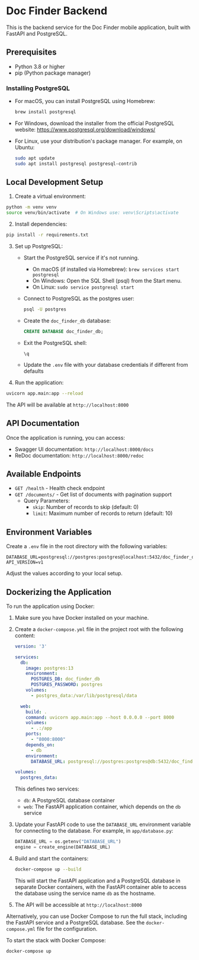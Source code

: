 # Doc Finder Backend

This is the backend service for the Doc Finder mobile application, built with FastAPI and PostgreSQL.

## Prerequisites

- Python 3.8 or higher
- pip (Python package manager)

### Installing PostgreSQL

- For macOS, you can install PostgreSQL using Homebrew:
  ```bash
  brew install postgresql
  ```

- For Windows, download the installer from the official PostgreSQL website: https://www.postgresql.org/download/windows/

- For Linux, use your distribution's package manager. For example, on Ubuntu:
  ```bash
  sudo apt update
  sudo apt install postgresql postgresql-contrib
  ```

## Local Development Setup

1. Create a virtual environment:
```bash
python -m venv venv
source venv/bin/activate  # On Windows use: venv\Scripts\activate
```

2. Install dependencies:
```bash
pip install -r requirements.txt
```

3. Set up PostgreSQL:
   
   - Start the PostgreSQL service if it's not running. 
     - On macOS (if installed via Homebrew): `brew services start postgresql`
     - On Windows: Open the SQL Shell (psql) from the Start menu.
     - On Linux: `sudo service postgresql start`

   - Connect to PostgreSQL as the postgres user:
     ```bash
     psql -U postgres
     ```
   
   - Create the `doc_finder_db` database:
     ```sql
     CREATE DATABASE doc_finder_db;
     ```
   
   - Exit the PostgreSQL shell:
     ```
     \q
     ```

   - Update the `.env` file with your database credentials if different from defaults

4. Run the application:
```bash
uvicorn app.main:app --reload
```

The API will be available at `http://localhost:8000`

## API Documentation

Once the application is running, you can access:
- Swagger UI documentation: `http://localhost:8000/docs`
- ReDoc documentation: `http://localhost:8000/redoc`

## Available Endpoints

- `GET /health` - Health check endpoint
- `GET /documents/` - Get list of documents with pagination support
  - Query Parameters:
    - `skip`: Number of records to skip (default: 0)
    - `limit`: Maximum number of records to return (default: 10)

## Environment Variables

Create a `.env` file in the root directory with the following variables:
```
DATABASE_URL=postgresql://postgres:postgres@localhost:5432/doc_finder_db
API_VERSION=v1
```

Adjust the values according to your local setup.

## Dockerizing the Application

To run the application using Docker:

1. Make sure you have Docker installed on your machine.

2. Create a `docker-compose.yml` file in the project root with the following content:

   ```yaml
   version: '3'
   
   services:
     db:
       image: postgres:13
       environment:
         POSTGRES_DB: doc_finder_db
         POSTGRES_PASSWORD: postgres
       volumes:
         - postgres_data:/var/lib/postgresql/data
   
     web:
       build: .
       command: uvicorn app.main:app --host 0.0.0.0 --port 8000
       volumes:
         - .:/app
       ports:
         - "8000:8000"
       depends_on:
         - db
       environment:
         DATABASE_URL: postgresql://postgres:postgres@db:5432/doc_finder_db
   
   volumes:
     postgres_data:
   ```

   This defines two services:
   - `db`: A PostgreSQL database container
   - `web`: The FastAPI application container, which depends on the `db` service

3. Update your FastAPI code to use the `DATABASE_URL` environment variable for connecting to the database. For example, in `app/database.py`:

   ```python
   DATABASE_URL = os.getenv("DATABASE_URL")
   engine = create_engine(DATABASE_URL)
   ```

4. Build and start the containers:

   ```bash
   docker-compose up --build
   ```

   This will start the FastAPI application and a PostgreSQL database in separate Docker containers, with the FastAPI container able to access the database using the service name `db` as the hostname.

5. The API will be accessible at `http://localhost:8000`

Alternatively, you can use Docker Compose to run the full stack, including the FastAPI service and a PostgreSQL database. See the `docker-compose.yml` file for the configuration.

To start the stack with Docker Compose:
```bash
docker-compose up
``` 